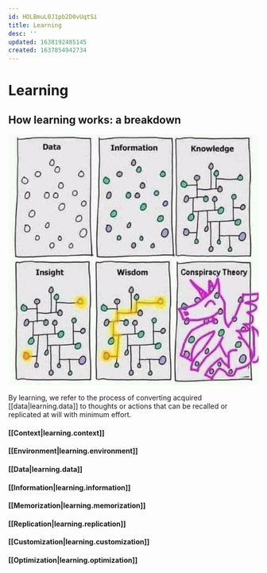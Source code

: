 ```yaml
---
id: HOLBmuL0J1pb2D0vUqtSi
title: Learning
desc: ''
updated: 1638192485145
created: 1637854942734
---
```


# Learning

## How learning works: a breakdown

![](/assets/images/learning.png)

By learning, we refer to the process of converting acquired [[data|learning.data]] to thoughts or actions that can be recalled or replicated at will with minimum effort.
#### [[Context|learning.context]]

#### [[Environment|learning.environment]]

#### [[Data|learning.data]]

#### [[Information|learning.information]]

#### [[Memorization|learning.memorization]]

#### [[Replication|learning.replication]]

#### [[Customization|learning.customization]]

#### [[Optimization|learning.optimization]]